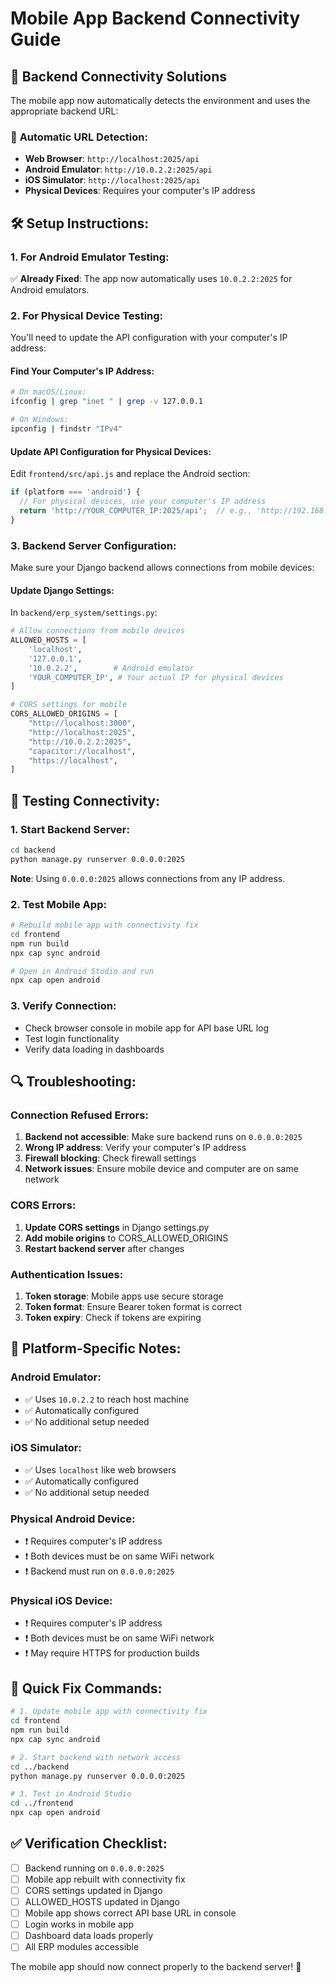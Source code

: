 # Mobile App Backend Connectivity Guide

## 🔧 Backend Connectivity Solutions

The mobile app now automatically detects the environment and uses the appropriate backend URL:

### 📱 **Automatic URL Detection:**
- **Web Browser**: `http://localhost:2025/api`
- **Android Emulator**: `http://10.0.2.2:2025/api`
- **iOS Simulator**: `http://localhost:2025/api`
- **Physical Devices**: Requires your computer's IP address

## 🛠️ **Setup Instructions:**

### **1. For Android Emulator Testing:**
✅ **Already Fixed**: The app now automatically uses `10.0.2.2:2025` for Android emulators.

### **2. For Physical Device Testing:**
You'll need to update the API configuration with your computer's IP address:

#### **Find Your Computer's IP Address:**
```bash
# On macOS/Linux:
ifconfig | grep "inet " | grep -v 127.0.0.1

# On Windows:
ipconfig | findstr "IPv4"
```

#### **Update API Configuration for Physical Devices:**
Edit `frontend/src/api.js` and replace the Android section:
```javascript
if (platform === 'android') {
  // For physical devices, use your computer's IP address
  return 'http://YOUR_COMPUTER_IP:2025/api';  // e.g., 'http://192.168.1.100:2025/api'
}
```

### **3. Backend Server Configuration:**
Make sure your Django backend allows connections from mobile devices:

#### **Update Django Settings:**
In `backend/erp_system/settings.py`:
```python
# Allow connections from mobile devices
ALLOWED_HOSTS = [
    'localhost',
    '127.0.0.1',
    '10.0.2.2',        # Android emulator
    'YOUR_COMPUTER_IP', # Your actual IP for physical devices
]

# CORS settings for mobile
CORS_ALLOWED_ORIGINS = [
    "http://localhost:3000",
    "http://localhost:2025",
    "http://10.0.2.2:2025",
    "capacitor://localhost",
    "https://localhost",
]
```

## 🧪 **Testing Connectivity:**

### **1. Start Backend Server:**
```bash
cd backend
python manage.py runserver 0.0.0.0:2025
```
**Note**: Using `0.0.0.0:2025` allows connections from any IP address.

### **2. Test Mobile App:**
```bash
# Rebuild mobile app with connectivity fix
cd frontend
npm run build
npx cap sync android

# Open in Android Studio and run
npx cap open android
```

### **3. Verify Connection:**
- Check browser console in mobile app for API base URL log
- Test login functionality
- Verify data loading in dashboards

## 🔍 **Troubleshooting:**

### **Connection Refused Errors:**
1. **Backend not accessible**: Make sure backend runs on `0.0.0.0:2025`
2. **Wrong IP address**: Verify your computer's IP address
3. **Firewall blocking**: Check firewall settings
4. **Network issues**: Ensure mobile device and computer are on same network

### **CORS Errors:**
1. **Update CORS settings** in Django settings.py
2. **Add mobile origins** to CORS_ALLOWED_ORIGINS
3. **Restart backend server** after changes

### **Authentication Issues:**
1. **Token storage**: Mobile apps use secure storage
2. **Token format**: Ensure Bearer token format is correct
3. **Token expiry**: Check if tokens are expiring

## 📱 **Platform-Specific Notes:**

### **Android Emulator:**
- ✅ Uses `10.0.2.2` to reach host machine
- ✅ Automatically configured
- ✅ No additional setup needed

### **iOS Simulator:**
- ✅ Uses `localhost` like web browsers
- ✅ Automatically configured
- ✅ No additional setup needed

### **Physical Android Device:**
- ❗ Requires computer's IP address
- ❗ Both devices must be on same WiFi network
- ❗ Backend must run on `0.0.0.0:2025`

### **Physical iOS Device:**
- ❗ Requires computer's IP address
- ❗ Both devices must be on same WiFi network
- ❗ May require HTTPS for production builds

## 🚀 **Quick Fix Commands:**

```bash
# 1. Update mobile app with connectivity fix
cd frontend
npm run build
npx cap sync android

# 2. Start backend with network access
cd ../backend
python manage.py runserver 0.0.0.0:2025

# 3. Test in Android Studio
cd ../frontend
npx cap open android
```

## ✅ **Verification Checklist:**

- [ ] Backend running on `0.0.0.0:2025`
- [ ] Mobile app rebuilt with connectivity fix
- [ ] CORS settings updated in Django
- [ ] ALLOWED_HOSTS updated in Django
- [ ] Mobile app shows correct API base URL in console
- [ ] Login works in mobile app
- [ ] Dashboard data loads properly
- [ ] All ERP modules accessible

The mobile app should now connect properly to the backend server! 🎉
